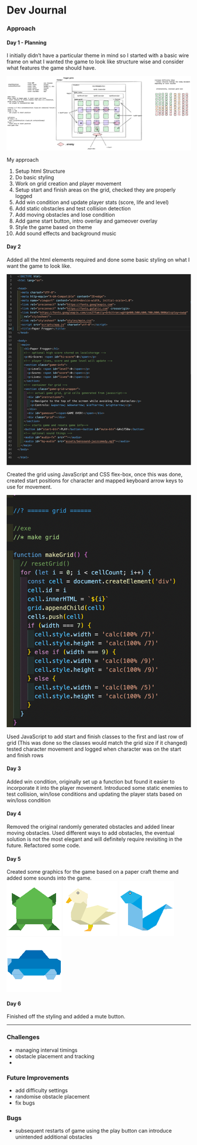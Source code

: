# Dev Journal
 
### Approach
 
#### Day 1 - Planning 
 
I initially didn’t have a particular theme in mind so I started with a basic wire frame on what I wanted the game to look like structure wise and consider what features the game should have.
 
![wireframe](./planning/wireframe.png)
 
My approach
1. Setup html Structure
2. Do basic styling
3. Work on grid creation and player movement
4. Setup start and finish areas on the grid, checked they are properly logged
5. Add win condition and update player stats (score, life and level)
6. Add static obstacles and test collision detection
7. Add moving obstacles and lose condition
8. Add game start button, intro overlay and gameover overlay
9. Style the game based on theme
10. Add sound effects and background music
 
#### Day 2
Added all the html elements required and done some basic styling on what I want the game to look like. 
 
![index](./Screenshots/indexHtml.png) 
 
Created the grid using JavaScript and CSS flex-box, once this was done, created start positions for character and mapped keyboard arrow keys to use for movement. 
 
![grid_creation](./Screenshots/grid_creation.png)
 
Used JavaScript to add start and finish classes to the first and last row of grid (This was done so the classes would match the grid size if it changed)
tested character movement and logged when character was on the start and finish rows
 
 
#### Day 3 
Added win condition, originally set up a function but found it easier to incorporate it into the player movement.
Introduced some static enemies to test collision, win/lose conditions and updating the player stats based on win/loss condition
 
 
#### Day 4 
Removed the original randomly generated obstacles and added linear moving obstacles. Used different ways to add obstacles, the eventual solution is not the most elegant and will definitely require revisiting in the future. Refactored some code.
 
#### Day 5 
Created some graphics for the game based on a paper craft theme and added some sounds into the game.  
![frog](./assets/frog.gif) ![duck](./assets/duck1.gif) ![snake](./assets/snake.gif) ![car](./assets/car1.gif)
 
#### Day 6 
Finished off the styling and added a mute button.
 
 
---
 
### Challenges 
- managing interval timings
- obstacle placement and tracking
- 
 
### Future Improvements 
- add difficulty settings
- randomise obstacle placement
- fix bugs
 
### Bugs
- subsequent restarts of game using the play button can introduce unintended additional obstacles